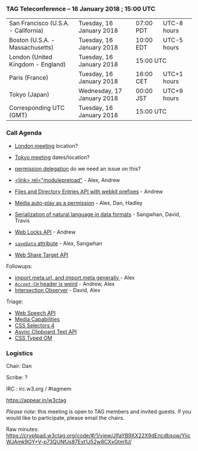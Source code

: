 ### TAG Teleconference – 16 January 2018 ; 15:00 UTC

<table>
<tr><td> San Francisco (U.S.A. - California) <td> Tuesday, 16 January 2018 <td> 07:00 PDT <td> UTC-8 hours
<tr><td> Boston (U.S.A. - Massachusetts) <td> Tuesday, 16 January 2018 <td> 10:00 EDT <td> UTC-5 hours
<tr><td> London (United Kingdom - England) <td> Tuesday, 16 January 2018 <td colspan=2> 15:00 UTC
<tr><td> Paris (France) <td> Tuesday, 16 January 2018 <td> 16:00 CET <td> UTC+1 hours
<tr><td> Tokyo (Japan) <td> Wednesday, 17 January 2018 <td> 00:00 JST <td> UTC+9 hours
<tr><td> Corresponding UTC (GMT) <td> Tuesday, 16 January 2018 <td colspan=2> 15:00 UTC
</table>

### Call Agenda

* [London meeting](https://github.com/w3ctag/meetings/tree/gh-pages/2018/01-london) location?
* [Tokyo meeting](https://github.com/w3ctag/meetings/tree/gh-pages/2018/04-tokyo) dates/location?
* [permission delegation](https://twitter.com/mikewest/status/952807134454009856?ref_src=twcamp%5Eshare%7Ctwsrc%5Em5%7Ctwgr%5Eemail%7Ctwcon%5E7046%7Ctwterm%5E3) do we need an issue on this?

* [&lt;link&gt; rel="modulepreload"](https://github.com/w3ctag/design-reviews/issues/213) - Alex, Andrew
* [Files and Directory Entries API with webkit prefixes](https://github.com/w3ctag/design-reviews/issues/215) - Andrew
* [Media auto-play as a permission](https://github.com/w3ctag/design-reviews/issues/203) - Alex, Dan, Hadley
* [Serialization of natural language in data formats](https://github.com/w3ctag/design-reviews/issues/178) - Sangwhan, David, Travis
* [Web Locks API](https://github.com/w3ctag/design-reviews/issues/217) - Andrew
* [`saveData` attribute](https://github.com/w3ctag/design-reviews/issues/204) - Alex, Sangwhan
* [Web Share Target API](https://github.com/w3ctag/design-reviews/issues/221)


Followups:
* [import.meta.url, and import.meta generally ](https://github.com/w3ctag/design-reviews/issues/208) - Alex
* [`Accept-CH` header is weird](https://github.com/w3ctag/design-reviews/issues/206) - Andrew, Alex
* [Intersection Observer](https://github.com/w3ctag/design-reviews/issues/197) - David, Alex

Triage:
* [Web Speech API](https://github.com/w3ctag/design-reviews/issues/214) 
* [Media Capabilities](https://github.com/w3ctag/design-reviews/issues/218) 
* [CSS Selectors 4](https://github.com/w3ctag/design-reviews/issues/219)
* [Async Clipboard Text API](https://github.com/w3ctag/design-reviews/issues/222)
* [CSS Typed OM](https://github.com/w3ctag/design-reviews/issues/223)

### Logistics

Chair: Dan

Scribe: ?

IRC : irc.w3.org / #tagmem

https://appear.in/w3ctag

*Please note*: this meeting is open to TAG members and invited guests. If you would like to participate, please email the chairs.

Raw minutes: https://cryptpad.w3ctag.org/code/#/1/view/JIfaYB9XX22X9dEncdbsuw/YiicWJAmk9GY+V-p73QUNfJs87Ext1J52w8CXxGtm1U/
